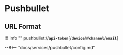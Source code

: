 # Pushbullet

## URL Format

!!! info ""
    pushbullet://__`api-token`__[/__`device`__/#__`channel`__/__`email`__]

--8<-- "docs/services/pushbullet/config.md"